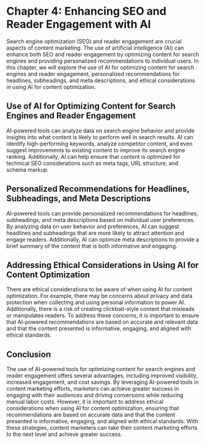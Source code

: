 Chapter 4: Enhancing SEO and Reader Engagement with AI
======================================================

Search engine optimization (SEO) and reader engagement are crucial aspects of content marketing. The use of artificial intelligence (AI) can enhance both SEO and reader engagement by optimizing content for search engines and providing personalized recommendations to individual users. In this chapter, we will explore the use of AI for optimizing content for search engines and reader engagement, personalized recommendations for headlines, subheadings, and meta descriptions, and ethical considerations in using AI for content optimization.

Use of AI for Optimizing Content for Search Engines and Reader Engagement
-------------------------------------------------------------------------

AI-powered tools can analyze data on search engine behavior and provide insights into what content is likely to perform well in search results. AI can identify high-performing keywords, analyze competitor content, and even suggest improvements to existing content to improve its search engine ranking. Additionally, AI can help ensure that content is optimized for technical SEO considerations such as meta tags, URL structure, and schema markup.

Personalized Recommendations for Headlines, Subheadings, and Meta Descriptions
------------------------------------------------------------------------------

AI-powered tools can provide personalized recommendations for headlines, subheadings, and meta descriptions based on individual user preferences. By analyzing data on user behavior and preferences, AI can suggest headlines and subheadings that are more likely to attract attention and engage readers. Additionally, AI can optimize meta descriptions to provide a brief summary of the content that is both informative and engaging.

Addressing Ethical Considerations in Using AI for Content Optimization
----------------------------------------------------------------------

There are ethical considerations to be aware of when using AI for content optimization. For example, there may be concerns about privacy and data protection when collecting and using personal information to power AI. Additionally, there is a risk of creating clickbait-style content that misleads or manipulates readers. To address these concerns, it is important to ensure that AI-powered recommendations are based on accurate and relevant data and that the content presented is informative, engaging, and aligned with ethical standards.

Conclusion
----------

The use of AI-powered tools for optimizing content for search engines and reader engagement offers several advantages, including improved visibility, increased engagement, and cost savings. By leveraging AI-powered tools in content marketing efforts, marketers can achieve greater success in engaging with their audiences and driving conversions while reducing manual labor costs. However, it is important to address ethical considerations when using AI for content optimization, ensuring that recommendations are based on accurate data and that the content presented is informative, engaging, and aligned with ethical standards. With these strategies, content marketers can take their content marketing efforts to the next level and achieve greater success.
